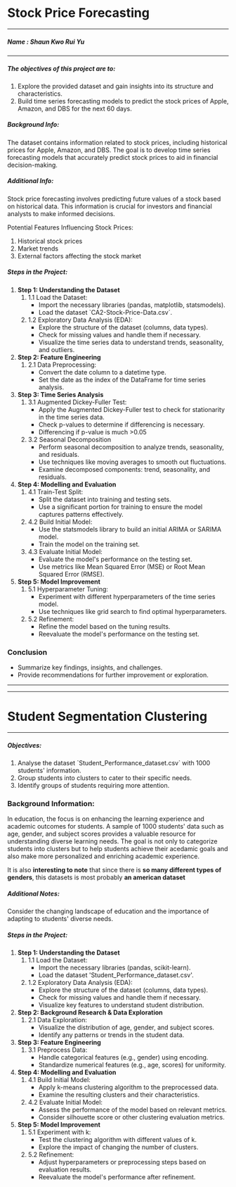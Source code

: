 <h1><b>Stock Price Forecasting</b></h1>
<hr></hr>
<h5>Name : Shaun Kwo Rui Yu</h5>

<hr></hr>
<h5><b>The objectives of this project are to:</b></h5>
<ol>
<li>Explore the provided dataset and gain insights into its structure and characteristics.</li>
<li>Build time series forecasting models to predict the stock prices of Apple, Amazon, and DBS for the next 60 days.</li>
</ol>

<h5><b>Background Info:</b></h5>
The dataset contains information related to stock prices, including historical prices for Apple, Amazon, and DBS. 
The goal is to develop time series forecasting models that accurately predict stock prices to aid in financial decision-making.

<h5><b>Additional Info:</b></h5>
Stock price forecasting involves predicting future values of a stock based on historical data. This information is crucial for investors and financial analysts to make informed decisions.

Potential Features Influencing Stock Prices:
<ol>
<li>Historical stock prices</li>
<li>Market trends</li>
<li>External factors affecting the stock market</li>
</ol>

<h5><b>Steps in the Project:</b></h5>
<ol>
    <li><b>Step 1: Understanding the Dataset</b>
        <ol>
            <li>1.1 Load the Dataset:
                <ul>
                    <li>Import the necessary libraries (pandas, matplotlib, statsmodels).</li>
                    <li>Load the dataset `CA2-Stock-Price-Data.csv`.</li>
                </ul>
            </li>
            <li>1.2 Exploratory Data Analysis (EDA):
                <ul>
                    <li>Explore the structure of the dataset (columns, data types).</li>
                    <li>Check for missing values and handle them if necessary.</li>
                    <li>Visualize the time series data to understand trends, seasonality, and outliers.</li>
                </ul>
            </li>
        </ol>
    </li>
    <li><b>Step 2: Feature Engineering</b>
        <ol>
            <li>2.1 Data Preprocessing:
                <ul>
                    <li>Convert the date column to a datetime type.</li>
                    <li>Set the date as the index of the DataFrame for time series analysis.</li>
                </ul>
            </li>
        </ol>
    </li>
<li><b>Step 3: Time Series Analysis</b>
    <ol>
        <li>3.1 Augmented Dickey-Fuller Test:
            <ul>
                <li>Apply the Augmented Dickey-Fuller test to check for stationarity in the time series data.</li>
                <li>Check p-values to determine if differencing is necessary.</li>
                <li>Differencing if p-value is much >0.05</li>
            </ul>
        </li>
        <li>3.2 Seasonal Decomposition
            <ul>
                <li>Perform seasonal decomposition to analyze trends, seasonality, and residuals.</li>
                <li>Use techniques like moving averages to smooth out fluctuations.</li>
                <li>Examine decomposed components: trend, seasonality, and residuals.</li>
            </ul>
        </li>
    </ol>
</li>
    <li><b>Step 4: Modelling and Evaluation</b>
        <ol>
            <li>4.1 Train-Test Split:
                <ul>
                    <li>Split the dataset into training and testing sets.</li>
                    <li>Use a significant portion for training to ensure the model captures patterns effectively.</li>
                </ul>
            </li>
            <li>4.2 Build Initial Model:
                <ul>
                    <li>Use the statsmodels library to build an initial ARIMA or SARIMA model.</li>
                    <li>Train the model on the training set.</li>
                </ul>
            </li>
            <li>4.3 Evaluate Initial Model:
                <ul>
                    <li>Evaluate the model's performance on the testing set.</li>
                    <li>Use metrics like Mean Squared Error (MSE) or Root Mean Squared Error (RMSE).</li>
                </ul>
            </li>
        </ol>
    </li>
    <li><b>Step 5: Model Improvement</b>
        <ol>
            <li>5.1 Hyperparameter Tuning:
                <ul>
                    <li>Experiment with different hyperparameters of the time series model.</li>
                    <li>Use techniques like grid search to find optimal hyperparameters.</li>
                </ul>
            </li>
            <li>5.2 Refinement:
                <ul>
                    <li>Refine the model based on the tuning results.</li>
                    <li>Reevaluate the model's performance on the testing set.</li>
                </ul>
            </li>
        </ol>
    </li>
</ol>



<h3>Conclusion</h3>
<ul>
    <li>Summarize key findings, insights, and challenges.</li>
    <li>Provide recommendations for further improvement or exploration.</li>
</ul>
<hr>

<hr></hr>

<h1><b>Student Segmentation Clustering</b></h1>
<hr></hr>


<h5><b>Objectives:</b></h5>
<ol>
    <li>Analyse the dataset `Student_Performance_dataset.csv` with 1000 students' information.</li>
    <li>Group students into clusters to cater to their specific needs.</li>
    <li>Identify groups of students requiring more attention.</li>
</ol>

<h3><b>Background Information:</b></h3>
In education, the focus is on enhancing the learning experience and academic outcomes for students. A sample of 1000 students' data such as age, gender, and subject scores provides a valuable resource for understanding diverse learning needs. The goal is not only to categorize students into clusters but to help students achieve their acedamic goals and also make more personalized and enriching academic experience.

It is also <b>interesting to note</b> that since there is <b>so many different types of genders</b>, this datasets is most probably <b>an american dataset</b></p>

<h5><b>Additional Notes:</b></h5>
<p>Consider the changing landscape of education and the importance of adapting to students' diverse needs.</p>

<h5><b>Steps in the Project:</b></h5>
<ol>
    <li><b>Step 1: Understanding the Dataset</b>
        <ol>
            <li>1.1 Load the Dataset:
                <ul>
                    <li>Import the necessary libraries (pandas, scikit-learn).</li>
                    <li>Load the dataset 'Student_Performance_dataset.csv'.</li>
                </ul>
            </li>
            <li>1.2 Exploratory Data Analysis (EDA):
                <ul>
                    <li>Explore the structure of the dataset (columns, data types).</li>
                    <li>Check for missing values and handle them if necessary.</li>
                    <li>Visualize key features to understand student distribution.</li>
                </ul>
            </li>
        </ol>
    </li>
    <li><b>Step 2: Background Research & Data Exploration</b>
        <ol>
            <li>2.1 Data Exploration:
                <ul>
                    <li>Visualize the distribution of age, gender, and subject scores.</li>
                    <li>Identify any patterns or trends in the student data.</li>
                </ul>
            </li>
        </ol>
    </li>
    <li><b>Step 3: Feature Engineering</b>
        <ol>
            <li>3.1 Preprocess Data:
                <ul>
                    <li>Handle categorical features (e.g., gender) using encoding.</li>
                    <li>Standardize numerical features (e.g., age, scores) for uniformity.</li>
                </ul>
            </li>
        </ol>
    </li>
    <li><b>Step 4: Modelling and Evaluation</b>
        <ol>
            <li>4.1 Build Initial Model:
                <ul>
                    <li>Apply k-means clustering algorithm to the preprocessed data.</li>
                    <li>Examine the resulting clusters and their characteristics.</li>
                </ul>
            </li>
            <li>4.2 Evaluate Initial Model:
                <ul>
                    <li>Assess the performance of the model based on relevant metrics.</li>
                    <li>Consider silhouette score or other clustering evaluation metrics.</li>
                </ul>
            </li>
        </ol>
    </li>
    <li><b>Step 5: Model Improvement</b>
        <ol>
            <li>5.1 Experiment with k:
                <ul>
                    <li>Test the clustering algorithm with different values of k.</li>
                    <li>Explore the impact of changing the number of clusters.</li>
                </ul>
            </li>
            <li>5.2 Refinement:
                <ul>
                    <li>Adjust hyperparameters or preprocessing steps based on evaluation results.</li>
                    <li>Reevaluate the model's performance after refinement.</li>
                </ul>
            </li>
        </ol>
    </li>
</ol>


